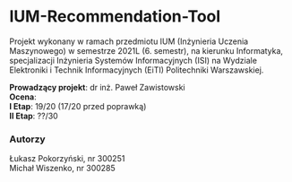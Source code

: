 # IUM-Recommendation-Tool
Projekt wykonany w ramach przedmiotu IUM (Inżynieria Uczenia Maszynowego) w semestrze 2021L (6. semestr),
na kierunku Informatyka, specjalizacji Inżynieria Systemów Informacyjnych (ISI) na 
Wydziale Elektroniki i Technik Informacyjnych (EiTI) Politechniki Warszawskiej.

**Prowadzący projekt**: dr inż. Paweł Zawistowski  
**Ocena**:  
**I Etap**: 19/20 (17/20 przed poprawką)  
**II Etap**: ??/30
### Autorzy
Łukasz Pokorzyński, nr 300251  
Michał Wiszenko, nr 300285

